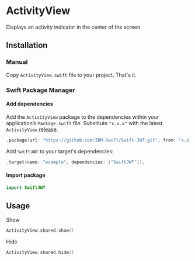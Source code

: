 # ActivityView

Displays an activity indicator in the center of the screen

## Installation

### Manual

Copy  `ActivityView.swift` file to your project. That's it.

### Swift Package Manager

#### Add dependencies
Add the `ActivityView` package to the dependencies within your application’s `Package.swift` file. Substitute `"x.x.x"` with the latest `ActivityView` [release](https://github.com/IBM-Swift/Swift-JWT/releases).
```swift
.package(url: "https://github.com/IBM-Swift/Swift-JWT.git", from: "x.x.x")
```
Add `SwiftJWT` to your target's dependencies:
```swift
.target(name: "example", dependencies: ["SwiftJWT"]),
```
#### Import package
```swift
import SwiftJWT
```

## Usage

Show

```swift
ActivityView.shared.show()
```

Hide

```swift
ActivityView.shared.hide()
```

